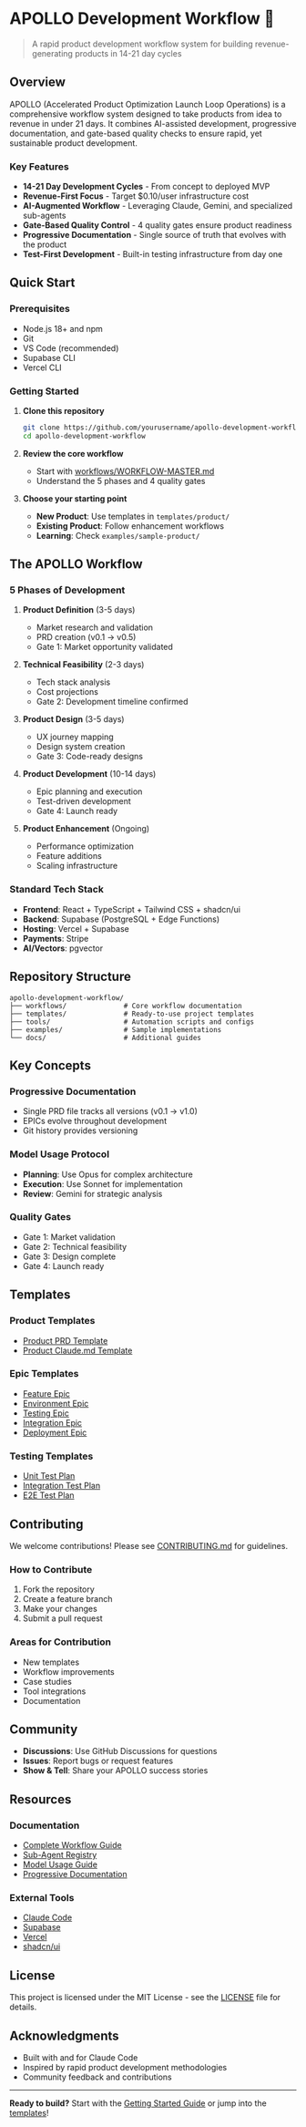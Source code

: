 # APOLLO Development Workflow 🚀

> A rapid product development workflow system for building revenue-generating products in 14-21 day cycles

## Overview

APOLLO (Accelerated Product Optimization Launch Loop Operations) is a comprehensive workflow system designed to take products from idea to revenue in under 21 days. It combines AI-assisted development, progressive documentation, and gate-based quality checks to ensure rapid, yet sustainable product development.

### Key Features

- **14-21 Day Development Cycles** - From concept to deployed MVP
- **Revenue-First Focus** - Target $0.10/user infrastructure cost
- **AI-Augmented Workflow** - Leveraging Claude, Gemini, and specialized sub-agents
- **Gate-Based Quality Control** - 4 quality gates ensure product readiness
- **Progressive Documentation** - Single source of truth that evolves with the product
- **Test-First Development** - Built-in testing infrastructure from day one

## Quick Start

### Prerequisites

- Node.js 18+ and npm
- Git
- VS Code (recommended)
- Supabase CLI
- Vercel CLI

### Getting Started

1. **Clone this repository**
   ```bash
   git clone https://github.com/yourusername/apollo-development-workflow.git
   cd apollo-development-workflow
   ```

2. **Review the core workflow**
   - Start with [workflows/WORKFLOW-MASTER.md](workflows/WORKFLOW-MASTER.md)
   - Understand the 5 phases and 4 quality gates

3. **Choose your starting point**
   - **New Product**: Use templates in `templates/product/`
   - **Existing Product**: Follow enhancement workflows
   - **Learning**: Check `examples/sample-product/`

## The APOLLO Workflow

### 5 Phases of Development

1. **Product Definition** (3-5 days)
   - Market research and validation
   - PRD creation (v0.1 → v0.5)
   - Gate 1: Market opportunity validated

2. **Technical Feasibility** (2-3 days)
   - Tech stack analysis
   - Cost projections
   - Gate 2: Development timeline confirmed

3. **Product Design** (3-5 days)
   - UX journey mapping
   - Design system creation
   - Gate 3: Code-ready designs

4. **Product Development** (10-14 days)
   - Epic planning and execution
   - Test-driven development
   - Gate 4: Launch ready

5. **Product Enhancement** (Ongoing)
   - Performance optimization
   - Feature additions
   - Scaling infrastructure

### Standard Tech Stack

- **Frontend**: React + TypeScript + Tailwind CSS + shadcn/ui
- **Backend**: Supabase (PostgreSQL + Edge Functions)
- **Hosting**: Vercel + Supabase
- **Payments**: Stripe
- **AI/Vectors**: pgvector

## Repository Structure

```
apollo-development-workflow/
├── workflows/              # Core workflow documentation
├── templates/              # Ready-to-use project templates
├── tools/                  # Automation scripts and configs
├── examples/               # Sample implementations
└── docs/                   # Additional guides
```

## Key Concepts

### Progressive Documentation
- Single PRD file tracks all versions (v0.1 → v1.0)
- EPICs evolve throughout development
- Git history provides versioning

### Model Usage Protocol
- **Planning**: Use Opus for complex architecture
- **Execution**: Use Sonnet for implementation
- **Review**: Gemini for strategic analysis

### Quality Gates
- Gate 1: Market validation
- Gate 2: Technical feasibility
- Gate 3: Design complete
- Gate 4: Launch ready

## Templates

### Product Templates
- [Product PRD Template](templates/product/product-PRD-template.md)
- [Product Claude.md Template](templates/product/product-claude-template.md)

### Epic Templates
- [Feature Epic](templates/epics/EPIC-feature-template.md)
- [Environment Epic](templates/epics/EPIC-environment-template.md)
- [Testing Epic](templates/epics/EPIC-testing-template.md)
- [Integration Epic](templates/epics/EPIC-integration-template.md)
- [Deployment Epic](templates/epics/EPIC-deployment-template.md)

### Testing Templates
- [Unit Test Plan](templates/testing/test-unit-plan-template.md)
- [Integration Test Plan](templates/testing/test-integration-plan-template.md)
- [E2E Test Plan](templates/testing/test-e2e-plan-template.md)

## Contributing

We welcome contributions! Please see [CONTRIBUTING.md](CONTRIBUTING.md) for guidelines.

### How to Contribute

1. Fork the repository
2. Create a feature branch
3. Make your changes
4. Submit a pull request

### Areas for Contribution

- New templates
- Workflow improvements
- Case studies
- Tool integrations
- Documentation

## Community

- **Discussions**: Use GitHub Discussions for questions
- **Issues**: Report bugs or request features
- **Show & Tell**: Share your APOLLO success stories

## Resources

### Documentation
- [Complete Workflow Guide](workflows/WORKFLOW-MASTER.md)
- [Sub-Agent Registry](workflows/SUBAGENT-REGISTRY.md)
- [Model Usage Guide](workflows/MODEL-USAGE-GUIDE.md)
- [Progressive Documentation](workflows/PROGRESSIVE-DOCUMENTATION-GUIDE.md)

### External Tools
- [Claude Code](https://claude.ai/code)
- [Supabase](https://supabase.com)
- [Vercel](https://vercel.com)
- [shadcn/ui](https://ui.shadcn.com)

## License

This project is licensed under the MIT License - see the [LICENSE](LICENSE) file for details.

## Acknowledgments

- Built with and for Claude Code
- Inspired by rapid product development methodologies
- Community feedback and contributions

---

**Ready to build?** Start with the [Getting Started Guide](docs/getting-started.md) or jump into the [templates](templates/)!

